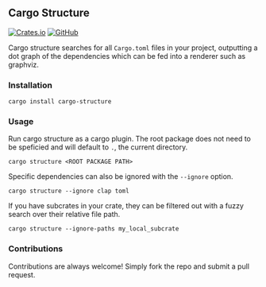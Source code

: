 ## Cargo Structure

[![Crates.io](https://img.shields.io/crates/v/cargo-structure?style=for-the-badge)](https://crates.io/crates/cargo-structure)
[![GitHub](https://img.shields.io/github/license/ramon54321/cargo-structure?style=for-the-badge)](https://github.com/ramon54321/cargo-structure/blob/main/LICENSE)

Cargo structure searches for all `Cargo.toml` files in your project, outputting a dot graph of the dependencies which can be fed into a renderer such as graphviz.

### Installation

```
cargo install cargo-structure
```

### Usage

Run cargo structure as a cargo plugin. The root package does not need to be speficied and will default to `.`, the current directory.

```
cargo structure <ROOT PACKAGE PATH>
```

Specific dependencies can also be ignored with the `--ignore` option.

```
cargo structure --ignore clap toml
```

If you have subcrates in your crate, they can be filtered out with a fuzzy search over their relative file path.

```
cargo structure --ignore-paths my_local_subcrate
```

### Contributions

Contributions are always welcome! Simply fork the repo and submit a pull request.

